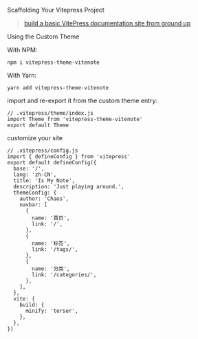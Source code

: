 Scaffolding Your Vitepress Project

> [build a basic VitePress documentation site from ground up](https://vitepress.vuejs.org/)


Using the Custom Theme

With NPM:
```
npm i vitepress-theme-vitenote
```
With Yarn:
```
yarn add vitepress-theme-vitenote
```

import and re-export it from the custom theme entry:

```
// .vitepress/theme/index.js
import Theme from 'vitepress-theme-vitenote'
export default Theme
```

customize your site

```
// .vitepress/config.js
import { defineConfig } from 'vitepress'
export default defineConfig({
  base: '/',
  lang: 'zh-CN',
  title: 'Is My Note',
  description: 'Just playing around.',
  themeConfig: {
    author: 'Chaos',
    navbar: [
      {
        name: '首页',
        link: '/',
      },
      {
        name: '标签',
        link: '/tags/',
      },
      {
        name: '分类',
        link: '/categories/',
      },
    ],
  },
  vite: {
    build: {
      minify: 'terser',
    },
  },
})
```
